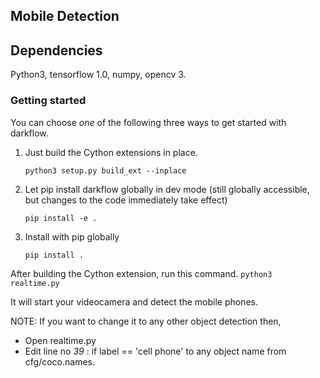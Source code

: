 ## Mobile Detection

## Dependencies

Python3, tensorflow 1.0, numpy, opencv 3.

### Getting started

You can choose _one_ of the following three ways to get started with darkflow.

1. Just build the Cython extensions in place. 
    ```
    python3 setup.py build_ext --inplace
    ```

2. Let pip install darkflow globally in dev mode (still globally accessible, but changes to the code immediately take effect)
    ```
    pip install -e .
    ```

3. Install with pip globally
    ```
    pip install .
    ```

After building the Cython extension, run this command.
	```
    python3 realtime.py
    ```
    
It will start your videocamera and detect the mobile phones.


NOTE: If you want to change it to any other object detection then, 
* Open realtime.py
* Edit line no *39* : if label == 'cell phone' to any object name from cfg/coco.names.
